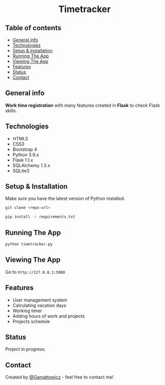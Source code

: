<div align="center">
<h1 align="center">Timetracker</h1></div>

## Table of contents
* [General info](#general-info)
* [Technologies](#technologies)
* [Setup & Installation](#setup-&-installation)
* [Running The App](#running-the-app)
* [Viewing The App](#viewing-the-app)
* [Features](#features)
* [Status](#status)
* [Contact](#contact)

## General info
**Work time registration** with many features created in **Flask** to check Flask skills.

## Technologies
* HTML5
* CSS3
* Bootstrap 4
* Python 3.9.x
* Flask 1.1.x
* SQLAlchemy 1.3.x
* SQLite3

## Setup & Installation
Make sure you have the latest version of Python installed.
```bash
git clone <repo-url>
```

```bash
pip install -r requirements.txt
```

## Running The App
```bash
python timetracker.py
```

## Viewing The App
Go to `http://127.0.0.1:5000`

## Features
* User management system
* Calculating vacation days
* Working timer
* Adding hours of work and projects
* Projects schedule

## Status 
Project in progress.

## Contact
Created by [@Gamattowicz](https://github.com/Gamattowicz) - feel free to contact me!